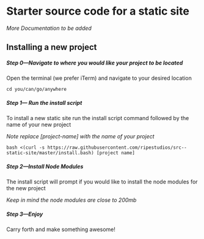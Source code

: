# Starter source code for a static site
*More Documentation to be added*

## Installing a new project
##### Step 0—Navigate to where you would like your project to be located
Open the terminal (we prefer iTerm) and navigate to your desired location

```
cd you/can/go/anywhere
```

##### Step 1— Run the install script
To install a new static site run the install script command followed by the name of your new project

*Note replace [project-name] with the name of your project*

```
bash <(curl -s https://raw.githubusercontent.com/ripestudios/src--static-site/master/install.bash) [project name]
```

##### Step 2—Install Node Modules
The install script will prompt if you would like to install the node modules for the new project

*Keep in mind the node modules are close to 200mb*

##### Step 3—Enjoy
Carry forth and make something awesome!
